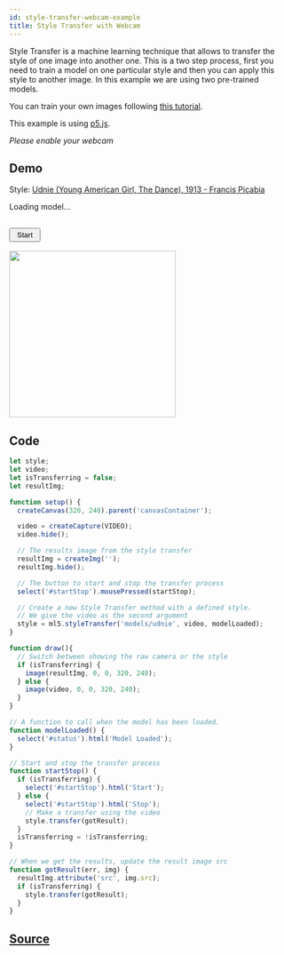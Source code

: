 ```yaml
---
id: style-transfer-webcam-example
title: Style Transfer with Webcam
---
```


Style Transfer is a machine learning technique that allows to transfer the style of one image into another one. This is a two step process, first you need to train a model on one particular style and then you can apply this style to another image. In this example we are using two pre-trained models.

You can train your own images following [this tutorial](https://github.com/ml5js/ml5-data-and-training/tree/master/training).

This example is using [p5.js](https://p5js.org/).

*Please enable your webcam*

## Demo

<div class="example">
  <style>
    .example img {
      width: 300px;
      height: 300px;
    }
    #canvasContainer{
      display: inline;
    }
    .example button{
      padding: 3px 12px;
      margin: 1rem 0px 1rem 0px;
    }
  </style>
  <p>Style: <a href="https://en.wikipedia.org/wiki/File:Francis_Picabia,_1913,_Udnie_(Young_American_Girl,_The_Dance),_oil_on_canvas,_290_x_300_cm,_Mus%C3%A9e_National_d%E2%80%99Art_Moderne,_Centre_Georges_Pompidou,_Paris..jpg">Udnie (Young American Girl, The Dance), 1913 - Francis Picabia</a></p>
  <p id='status'>Loading model...</p>
  <button id="startStop">Start</button>
  <br>
  <img src="assets/img/udnie.jpg" />
  <div id="canvasContainer"></div>
  <br/>
</div>

<script src="assets/scripts/example-style-transfer-video.js"></script>

## Code

```javascript
let style;
let video;
let isTransferring = false;
let resultImg;

function setup() {
  createCanvas(320, 240).parent('canvasContainer');

  video = createCapture(VIDEO);
  video.hide();

  // The results image from the style transfer
  resultImg = createImg('');
  resultImg.hide();

  // The button to start and stop the transfer process
  select('#startStop').mousePressed(startStop);

  // Create a new Style Transfer method with a defined style.
  // We give the video as the second argument
  style = ml5.styleTransfer('models/udnie', video, modelLoaded);
}

function draw(){
  // Switch between showing the raw camera or the style
  if (isTransferring) {
    image(resultImg, 0, 0, 320, 240);
  } else {
    image(video, 0, 0, 320, 240);
  }
}

// A function to call when the model has been loaded.
function modelLoaded() {
  select('#status').html('Model Loaded');
}

// Start and stop the transfer process
function startStop() {
  if (isTransferring) {
    select('#startStop').html('Start');
  } else {
    select('#startStop').html('Stop');
    // Make a transfer using the video
    style.transfer(gotResult);
  }
  isTransferring = !isTransferring;
}

// When we get the results, update the result image src
function gotResult(err, img) {
  resultImg.attribute('src', img.src);
  if (isTransferring) {
    style.transfer(gotResult);
  }
}
```

## [Source](https://github.com/ml5js/ml5-examples/tree/master/p5js/StyleTransfer/StyleTransfer_Video/)
